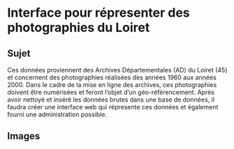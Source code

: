 # Interface pour répresenter des photographies du Loiret

## Sujet 
Ces données proviennent   des   Archives   Départementales (AD)   du   Loiret   (45)   et   concernent   des photographies  réalisées  des  années  1960  aux  années  2000.  Dans  le  cadre  de  la  mise  en  ligne  des archives, ces photographies doivent être numérisées et feront l’objet d’un géo-référencement. Après avoir nettoyé et inséré les données brutes dans une base de données, il faudra créer une interface web qui répresente ces données et également fourni une administration possible.


## Images 


